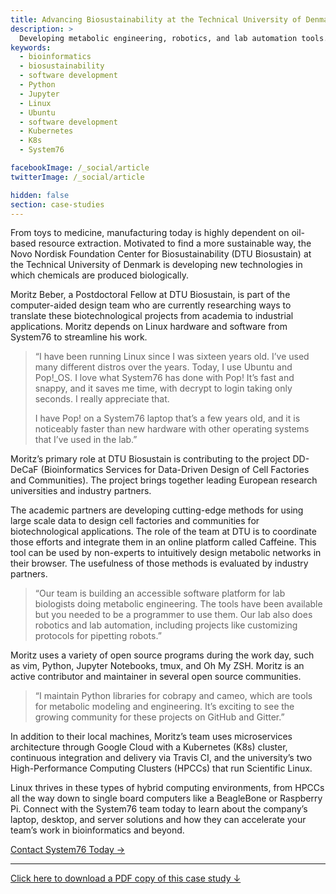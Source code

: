 ```yaml
---
title: Advancing Biosustainability at the Technical University of Denmark
description: >
  Developing metabolic engineering, robotics, and lab automation tools.
keywords:
  - bioinformatics
  - biosustainability
  - software development
  - Python
  - Jupyter
  - Linux
  - Ubuntu
  - software development
  - Kubernetes
  - K8s
  - System76

facebookImage: /_social/article
twitterImage: /_social/article

hidden: false
section: case-studies
---
```


From toys to medicine, manufacturing today is highly dependent on oil-based
resource extraction. Motivated to find a more sustainable way, the Novo
Nordisk Foundation Center for Biosustainability (DTU Biosustain) at the
Technical University of Denmark is developing new technologies in which
chemicals are produced biologically.

Moritz Beber, a Postdoctoral Fellow at DTU Biosustain, is part of the
computer-aided design team who are currently researching ways to translate
these biotechnological projects from academia to industrial applications.
Moritz depends on Linux hardware and software from System76 to streamline
his work.

> “I have been running Linux since I was sixteen years old. I’ve used many
> different distros over the years. Today, I use Ubuntu and Pop!_OS. I love
> what System76 has done with Pop! It’s fast and snappy, and it saves me time,
> with decrypt to login taking only seconds. I really appreciate that.
>
> I have Pop! on a System76 laptop that’s a few years old, and it is noticeably
> faster than new hardware with other operating systems that I’ve used in the
> lab.”

Moritz’s primary role at DTU Biosustain is contributing to the project
DD-DeCaF (Bioinformatics Services for Data-Driven Design of Cell Factories
and Communities). The project brings together leading European research
universities and industry partners.

The academic partners are developing cutting-edge methods for using large
scale data to design cell factories and communities for biotechnological
applications. The role of the team at DTU is to coordinate those efforts
and integrate them in an online platform called Caffeine. This tool can be
used by non-experts to intuitively design metabolic networks in their
browser. The usefulness of those methods is evaluated by industry partners.

> “Our team is building an accessible software platform for lab biologists
> doing metabolic engineering. The tools have been available but you needed to
> be a programmer to use them. Our lab also does robotics and lab automation,
> including projects like customizing protocols for pipetting robots.”

Moritz uses a variety of open source programs during the work day, such as
vim, Python, Jupyter Notebooks, tmux, and Oh My ZSH. Moritz is an active
contributor and maintainer in several open source communities.

> “I maintain Python libraries for cobrapy and cameo, which are tools for
> metabolic modeling and engineering. It’s exciting to see the growing
> community for these projects on GitHub and Gitter.”

In addition to their local machines, Moritz’s team uses microservices
architecture through Google Cloud with a Kubernetes (K8s) cluster,
continuous integration and delivery via Travis CI, and the university’s
two High-Performance Computing Clusters (HPCCs) that run Scientific Linux.

Linux thrives in these types of hybrid computing environments, from HPCCs
all the way down to single board computers like a BeagleBone or Raspberry
Pi. Connect with the System76 team today to learn about the company’s
laptop, desktop, and server solutions and how they can accelerate your
team’s work in bioinformatics and beyond.

[Contact System76 Today →](https://system76.com/contact/)

---

[Click here to download a PDF copy of this case study ↓](https://github.com/system76/docs/raw/gh-pages/pdfs/case-studies/case-study_bioinformatics-moritz-beber-dtu.pdf)
